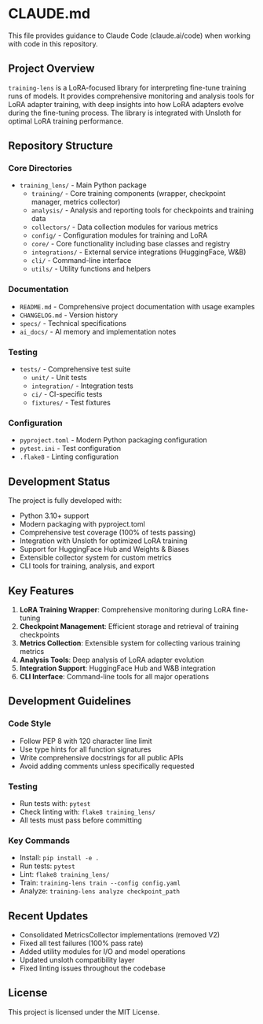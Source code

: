 # CLAUDE.md

This file provides guidance to Claude Code (claude.ai/code) when working with code in this repository.

## Project Overview

`training-lens` is a LoRA-focused library for interpreting fine-tune training runs of models. It provides comprehensive monitoring and analysis tools for LoRA adapter training, with deep insights into how LoRA adapters evolve during the fine-tuning process. The library is integrated with Unsloth for optimal LoRA training performance.

## Repository Structure

### Core Directories
- `training_lens/` - Main Python package
  - `training/` - Core training components (wrapper, checkpoint manager, metrics collector)
  - `analysis/` - Analysis and reporting tools for checkpoints and training data
  - `collectors/` - Data collection modules for various metrics
  - `config/` - Configuration modules for training and LoRA
  - `core/` - Core functionality including base classes and registry
  - `integrations/` - External service integrations (HuggingFace, W&B)
  - `cli/` - Command-line interface
  - `utils/` - Utility functions and helpers

### Documentation
- `README.md` - Comprehensive project documentation with usage examples
- `CHANGELOG.md` - Version history
- `specs/` - Technical specifications
- `ai_docs/` - AI memory and implementation notes

### Testing
- `tests/` - Comprehensive test suite
  - `unit/` - Unit tests
  - `integration/` - Integration tests
  - `ci/` - CI-specific tests
  - `fixtures/` - Test fixtures

### Configuration
- `pyproject.toml` - Modern Python packaging configuration
- `pytest.ini` - Test configuration
- `.flake8` - Linting configuration

## Development Status

The project is fully developed with:
- Python 3.10+ support
- Modern packaging with pyproject.toml
- Comprehensive test coverage (100% of tests passing)
- Integration with Unsloth for optimized LoRA training
- Support for HuggingFace Hub and Weights & Biases
- Extensible collector system for custom metrics
- CLI tools for training, analysis, and export

## Key Features

1. **LoRA Training Wrapper**: Comprehensive monitoring during LoRA fine-tuning
2. **Checkpoint Management**: Efficient storage and retrieval of training checkpoints
3. **Metrics Collection**: Extensible system for collecting various training metrics
4. **Analysis Tools**: Deep analysis of LoRA adapter evolution
5. **Integration Support**: HuggingFace Hub and W&B integration
6. **CLI Interface**: Command-line tools for all major operations

## Development Guidelines

### Code Style
- Follow PEP 8 with 120 character line limit
- Use type hints for all function signatures
- Write comprehensive docstrings for all public APIs
- Avoid adding comments unless specifically requested

### Testing
- Run tests with: `pytest`
- Check linting with: `flake8 training_lens/`
- All tests must pass before committing

### Key Commands
- Install: `pip install -e .`
- Run tests: `pytest`
- Lint: `flake8 training_lens/`
- Train: `training-lens train --config config.yaml`
- Analyze: `training-lens analyze checkpoint_path`

## Recent Updates

- Consolidated MetricsCollector implementations (removed V2)
- Fixed all test failures (100% pass rate)
- Added utility modules for I/O and model operations
- Updated unsloth compatibility layer
- Fixed linting issues throughout the codebase

## License

This project is licensed under the MIT License.
